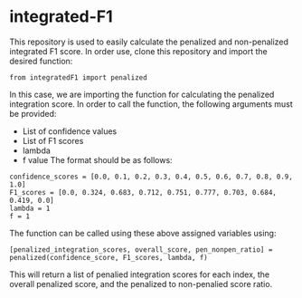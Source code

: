 # integrated-F1

This repository is used to easily calculate the penalized and non-penalized integrated F1 score.
In order use, clone this repository and import the desired function:

```
from integratedF1 import penalized
```

In this case, we are importing the function for calculating the penalized integration score.
In order to call the function, the following arguments must be provided:
- List of confidence values
- List of F1 scores
- lambda
- f value
The format should be as follows:

```
confidence_scores = [0.0, 0.1, 0.2, 0.3, 0.4, 0.5, 0.6, 0.7, 0.8, 0.9, 1.0]
F1_scores = [0.0, 0.324, 0.683, 0.712, 0.751, 0.777, 0.703, 0.684, 0.419, 0.0]
lambda = 1
f = 1

```

The function can be called using these above assigned variables using:

```
[penalized_integration_scores, overall_score, pen_nonpen_ratio] = penalized(confidence_score, F1_scores, lambda, f)
```

This will return a list of penalied integration scores for each index, the overall penalized score, and the penalized to non-penalied score ratio.

